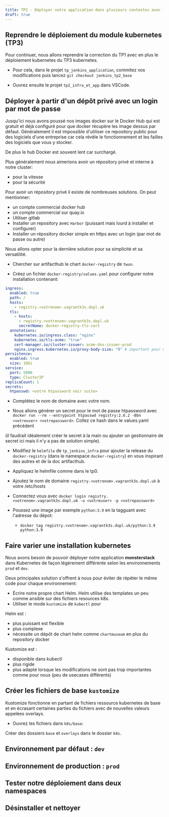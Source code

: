 ```yaml
---
title: TP2 - Déployer notre application dans plusieurs contextes avec `kustomize`
draft: true
---
```



## Reprendre le déploiement du module kubernetes (TP3)

Pour continuer, nous allons reprendre la correction du TP1 avec en plus le déploiement kubernetes du TP3 kubernetes.

- Pour cela, dans le projet `tp_jenkins_application`, commitez vos modifications puis lancez `git checkout jenkins_tp2_base`

- Ouvrez ensuite le projet `tp2_infra_et_app` dans VSCode.

## Déployer à partir d'un dépôt privé avec un login par mot de passe

Jusqu'ici nous avons poussé nos images docker sur le Docker Hub qui est gratuit et déjà configuré pour que docker récupère les image dessus par défaut. Généralement il est impossible d'utiliser ce repository public pour des logiciels d'une entreprise car cela révèle le fonctionnement et les failles des logiciels que vous y stocker.

De plus le hub Docker est souvent lent car surchargé.

Plus généralement nous aimerions avoir un répository privé et interne à notre cluster:
- pour la vitesse
- pour la sécurité

Pour avoir un répository privé il existe de nombreuses solutions. On peut mentionner:
- un compte commercial docker hub
- un compte commercial sur quay.io
- Utiliser gitlab
- Installer un repository avec `Harbor` (puissant mais lourd à installer et configurer)
- Installer un répository docker simple en https avec un login (par mot de passe ou autre)

Nous allons opter pour la dernière solution pour sa simplicité et sa versatilité.

- Chercher sur artifacthub le chart `docker-registry` de `twun`.

- Créez un fichier `docker-registry/values.yaml` pour configurer notre installation contenant:

```yaml
ingress:
  enabled: true
  path: /
  hosts:
    - registry.<votrenom>.vagrantk3s.dopl.uk
  tls:
    - hosts:
      - registry.<votrenom>.vagrantk3s.dopl.uk
      secretName: docker-registry-tls-cert
  annotations:
    kubernetes.io/ingress.class: "nginx"
    kubernetes.io/tls-acme: "true"
    cert-manager.io/cluster-issuer: acme-dns-issuer-prod
    nginx.ingress.kubernetes.io/proxy-body-size: "0" # important pour mettre une max body size illimitée pour nginx et pouvoir pousser des grosses images de plusieurs Gio
persistence:
  enabled: true
  size: 10Gi
service:
  port: 5000
  type: ClusterIP
replicaCount: 1
secrets:
  htpasswd: <votre htpassword voir suite>
```

- Complétez le nom de domaine avec votre nom.

- Nous allons générer un secret pour le mot de passe htpassword avec `docker run --rm --entrypoint htpasswd registry:2.6.2 -Bbn <votreuser> <votrepassword>`. Collez ce hash dans le values.yaml précédent

 (il faudrait idéalement créer le secret à la main ou ajouter un gestionnaire de secret ici mais il n'y a pas de solution simple).


- Modifiez le `helmfile` de `tp_jenkins_infra` pour ajouter la release du `docker-registry` (dans le namespace `docker-registry`) en vous inspirant des autres et de la doc artifacthub.

- Appliquez le helmfile comme dans le tp0.

- Ajoutez le nom de domaine `registry.<votrenom>.vagrantk3s.dopl.uk` à votre /etc/hosts 

<!-- TODO add le wildcard domain à digitalocean -->

- Connectez vous avec `docker login registry.<votrenom>.vagrantk3s.dopl.uk -u <votreuser> -p <votrepassword>`

- Poussez une image par exemple `python:3.9` en la tagguant avec l'adresse du dépot:
    - `docker tag registry.<votrenom>.vagrantk3s.dopl.uk/python:3.9 python:3.9`



## Faire varier une installation kubernetes

Nous avons besoin de pouvoir déployer notre application **monsterstack** dans Kubernetes de façon légèrement différente selon les environnements `prod` et `dev`.

Deux principales solution s'offrent à nous pour éviter de répéter le même code pour chaque environnement:

- Écrire notre propre chart Helm. Helm utilise des templates un peu comme ansible sur des fichiers resources k8s.
- Utiliser le mode `kustomize` de `kubectl` pour 

Helm est :

- plus puissant est flexible
- plus complexe
- nécessite un dépôt de chart helm comme `chartmuseum` en plus du repository docker

Kustomize est :

- disponible dans kubectl
- plus rigide
- plus adapté lorsque les modifications ne sont pas trop importantes comme pour nous (peu de usecases différents)
## Créer les fichiers de base `kustomize`

Kustomize fonctionne en partant de fichiers ressource kubernetes de base et en écrasant certaines parties du fichiers avec de nouvelles valeurs appelées overlays.

- Ouvrez les fichiers dans `k8s/base`:

Créer des dossiers `base` et `overlays` dans le dossier `k8s`.



## Environnement par défaut : `dev`


## Environnement de production : `prod`



## Tester notre déploiement dans deux namespaces




## Désinstaller et nettoyer